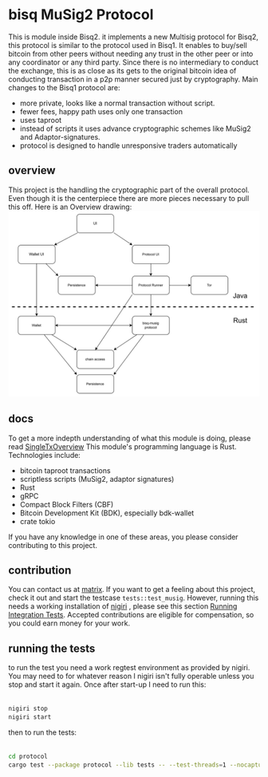 # bisq MuSig2 Protocol

This is module inside Bisq2. it implements a new Multisig protocol for Bisq2, this protocol is similar to the protocol used in Bisq1.
It enables to buy/sell bitcoin from other peers without needing any trust in the other peer or into any coordinator or any third party. Since there is no intermediary to
conduct the exchange, this is as close as its gets to the original bitcoin idea of conducting transaction in a p2p manner secured just by cryptography.
Main changes to the Bisq1 protocol are:

- more private, looks like a normal transaction without script.
- fewer fees, happy path uses only one transaction
- uses taproot
- instead of scripts it uses advance cryptographic schemes like MuSig2 and Adaptor-signatures.
- protocol is designed to handle unresponsive traders automatically

## overview

This project is the handling the cryptographic part of the overall protocol. Even though it is the centerpiece there are more pieces necessary to pull this off.
Here is an Overview drawing:
![modules](./concept/bisq-musig-modules.png)

## docs

To get a more indepth understanding of what this module is doing, please read [SingleTxOverview](./concept/SingleTxOverview.md)
This module's programming language is Rust.
Technologies include:

- bitcoin taproot transactions
- scriptless scripts (MuSig2, adaptor signatures)
- Rust
- gRPC
- Compact Block Filters (CBF)
- Bitcoin Development Kit (BDK), especially bdk-wallet
- crate tokio

If you have any knowledge in one of these areas, you please consider contributing to this project.

## contribution

You can contact us at [matrix](https://matrix.to/#/#bisq-muSig-dev:matrix.org).
If you want to get a feeling about this project, check it out and start the testcase
`tests::test_musig`. However, running this needs a working installation of [nigiri](https://nigiri.vulpem.com/)
, please see this section [Running Integration Tests](./adaptor/README.md).
Accepted contributions are eligible for compensation, so you could earn money for your work.

## running the tests

to run the test you need a work regtest environment as provided by nigiri. You may need to
for whatever reason I nigiri isn't fully operable unless you stop and start it again.
Once after start-up I need to run this:

```bash

nigiri stop
nigiri start
```

then to run the tests:

```bash

cd protocol
cargo test --package protocol --lib tests -- --test-threads=1 --nocapture

```
